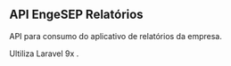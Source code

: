## API EngeSEP Relatórios

API para consumo do aplicativo de relatórios da empresa.

Ultiliza Laravel 9x .
